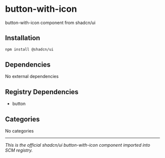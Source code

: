 # button-with-icon

button-with-icon component from shadcn/ui

## Installation

```bash
npm install @shadcn/ui
```

## Dependencies

No external dependencies

## Registry Dependencies

- button

## Categories

No categories

---

*This is the official shadcn/ui button-with-icon component imported into SCM registry.*
